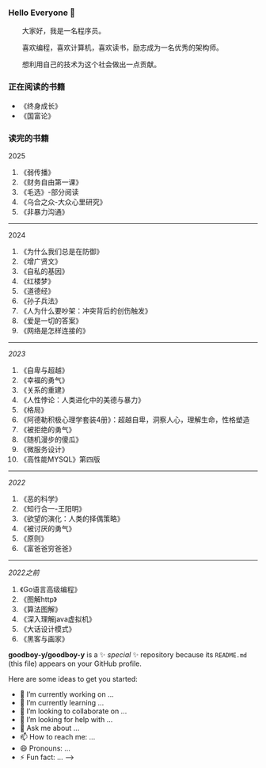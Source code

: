 ### Hello Everyone 👋

<p>&emsp;&emsp;大家好，我是一名程序员。</p>
<p>&emsp;&emsp;喜欢编程，喜欢计算机，喜欢读书，励志成为一名优秀的架构师。</p>
<p>&emsp;&emsp;想利用自己的技术为这个社会做出一点贡献。</p>

### 正在阅读的书籍
- 《终身成长》
- 《国富论》

### 读完的书籍

2025

1. 《弱传播》
2. 《财务自由第一课》
3. 《毛选》-部分阅读
4. 《乌合之众-大众心里研究》
5. 《非暴力沟通》

------

2024

1. 《为什么我们总是在防御》
2. 《增广贤文》
3. 《自私的基因》
4. 《红楼梦》
5. 《道德经》
6. 《孙子兵法》
7. 《人为什么要吵架：冲突背后的创伤触发》
8. 《爱是一切的答案》
9. 《网络是怎样连接的》

------

*2023*

1. 《自卑与超越》
2. 《幸福的勇气》
3. 《关系的重建》
4. 《人性悖论：人类进化中的美德与暴力》
5. 《格局》
6. 《阿德勒积极心理学套装4册》：超越自卑，洞察人心，理解生命，性格塑造
7. 《被拒绝的勇气》
8. 《随机漫步的傻瓜》
9. 《微服务设计》
10. 《高性能MYSQL》第四版

------

*2022*

1. 《恶的科学》
3. 《知行合一-王阳明》
4. 《欲望的演化：人类的择偶策略》
5. 《被讨厌的勇气》
6. 《原则》
7. 《富爸爸穷爸爸》

------

*2022之前*

1. 《Go语言高级编程》
2. 《图解http》
3. 《算法图解》
4. 《深入理解java虚拟机》
5. 《大话设计模式》
6. 《黑客与画家》

**goodboy-y/goodboy-y** is a ✨ _special_ ✨ repository because its `README.md` (this file) appears on your GitHub profile.

Here are some ideas to get you started:

- 🔭 I’m currently working on ...
- 🌱 I’m currently learning ...
- 👯 I’m looking to collaborate on ...
- 🤔 I’m looking for help with ...
- 💬 Ask me about ...
- 📫 How to reach me: ...
- 😄 Pronouns: ...
- ⚡ Fun fact: ...
-->
